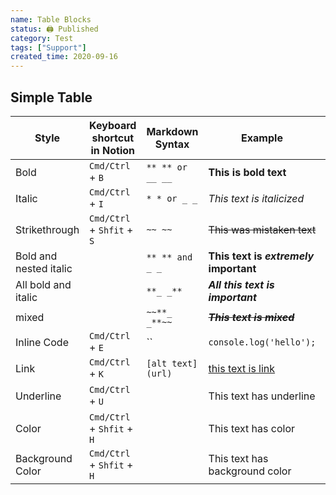 ```yaml
---
name: Table Blocks
status: 🖨 Published
category: Test
tags: ["Support"]
created_time: 2020-09-16
---
```


## Simple Table

| Style                  | Keyboard shortcut in Notion | Markdown Syntax   | Example                                     | Output                                         | Support         |
| ---------------------- | --------------------------- | ----------------- | ------------------------------------------- | ---------------------------------------------- | --------------- |
| Bold                   | `Cmd/Ctrl` + `B`            | `** ** or __ __`  | **This is bold text**                       | **This is bold text**                          | ['Support']     |
| Italic                 | `Cmd/Ctrl` + `I`            | `* * or _ _`      | _This text is italicized_                   | _This text is italicized_                      | ['Support']     |
| Strikethrough          | `Cmd/Ctrl` + `Shfit` + `S`  | `~~ ~~`           | ~~This was mistaken text~~                  | ~~This was mistaken text~~                     | ['Support']     |
| Bold and nested italic |                             | `** ** and _ _`   | **This text is _extremely_ important**      | **This text is** **_extremely_** **important** | ['Support']     |
| All bold and italic    |                             | `**_ _**`         | **_All this text is important_**            | **_All this text is important_**               | ['Support']     |
| mixed                  |                             | `~~**_ _**~~`     | ~~**_This text is mixed_**~~                | ~~**_This text is mixed_**~~                   | ['Support']     |
| Inline Code            | `Cmd/Ctrl` + `E`            | ``                | `console.log('hello');`                     | `console.log('hello');`                        | ['Support']     |
| Link                   | `Cmd/Ctrl` + `K`            | `[alt text](url)` | [this text is link](https://bit.ly/33x1vN5) | [this text is link](https://bit.ly/33x1vN5)    | ['Support']     |
| Underline              | `Cmd/Ctrl` + `U`            |                   | This text has underline                     | This text has underline                        | ['Not Support'] |
| Color                  | `Cmd/Ctrl` + `Shfit` + `H`  |                   | This text has color                         | This text has color                            | ['Not Support'] |
| Background Color       | `Cmd/Ctrl` + `Shfit` + `H`  |                   | This text has background color              | This text has background color                 | ['Not Support'] |
